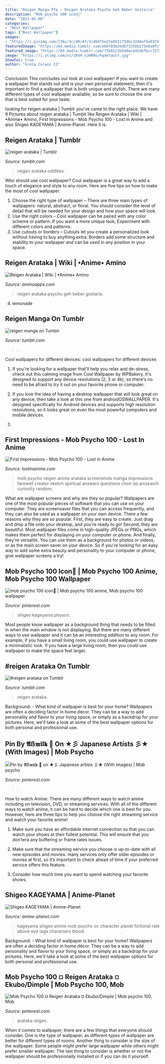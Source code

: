 ```yaml
---
title: "Reigen Manga Pfp ~ Reigen Arataka Psycho Geh Beber Gostaria"
description: "Mob psycho 100 icon🦋"
date: "2022-05-08"
categories:
- "Best Wallpaper"
tags: ["Best Wallpaper"]
images:
- "https://i.pinimg.com/736x/3c/d0/4f/3cd04f5e2fe8631734bc3248af5e83f4.jpg"
featuredImage: "https://64.media.tumblr.com/e6670302ed67155bb273e6a8fc76ef5b/e60ee183bd03eb47-3b/s500x750/1e59c32b504cbef7bcfa7c79d6cfec1f1dfcdc9e.png"
featured_image: "https://64.media.tumblr.com/73662c2b5d0ace45dbfbcc3172670a4e/e368bd7b3497c8da-cd/s500x750/8c7a160946b3018b482ae407463ab04db4f4ae58.png"
image: "https://i.ytimg.com/vi/1RXH_oJHM0o/hqdefault.jpg"
ShowToc: true
author: "Greta Corwin II"
---
```



Conclusion
This concludes our look at cool wallpaper! If you want to create a wallpaper that stands out and is your own personal statement, then it's important to find a wallpaper that is both unique and stylish. There are many different types of cool wallpaper available, so be sure to choose the one that is best suited for your taste.

	

		
looking for reigen arataka | Tumblr you've came to the right place. We have 9 Pictures about reigen arataka | Tumblr like Reigen Arataka | Wiki | •Anime• Amino, First Impressions - Mob Psycho 100 - Lost in Anime and also Shigeo KAGEYAMA | Anime-Planet. Here it is:
		
    
## Reigen Arataka | Tumblr

<img loading=lazy src="https://64.media.tumblr.com/73662c2b5d0ace45dbfbcc3172670a4e/e368bd7b3497c8da-cd/s500x750/8c7a160946b3018b482ae407463ab04db4f4ae58.png" onerror="this.onerror=null;this.src='https://tse4.mm.bing.net/th?id=OIP.5LRQ_IIgGs-ekDvfsNzC-gHaHa&amp;pid=15.1';" alt="reigen arataka | Tumblr">

_Source: tumblr.com_

>reigen arataka oddities. 

	

Who should use cool wallpaper?
Cool wallpaper is a great way to add a touch of elegance and style to any room. Here are five tips on how to make the most of cool wallpaper: 
1) Choose the right type of wallpaper – There are three main types of wallpapers: natural, abstract, or floral. You should consider the level of detail that will be needed for your design and how your space will look. 
2) Use the right colors – Cool wallpaper can be paired with any color scheme or pattern. If you want a more unique look, Experiment with different colors and patterns. 
3) Use cutouts or borders – Cutouts let you create a personalized look without having to buy anything extra. Borders add some structure and stability to your wallpaper and can be used in any position in your space.

    
## Reigen Arataka | Wiki | •Anime• Amino

<img loading=lazy src="https://pm1.narvii.com/6619/6e3f0e54a4307d0ec2d7fe4170ccccc0454dfa8c_hq.jpg" onerror="this.onerror=null;this.src='https://tse1.mm.bing.net/th?id=OIP.idYiLDa-o0174sibLdPk2AHaEK&amp;pid=15.1';" alt="Reigen Arataka | Wiki | •Anime• Amino">

_Source: aminoapps.com_

>reigen arataka psycho geh beber gostaria. 

	

4. lemonade 

    
## Reigen Manga On Tumblr

<img loading=lazy src="https://i.ytimg.com/vi/1RXH_oJHM0o/hqdefault.jpg" onerror="this.onerror=null;this.src='https://tse3.mm.bing.net/th?id=OIP.qgHusY_EWP5bQf3q8NmMOgHaFj&amp;pid=15.1';" alt="reigen manga on Tumblr">

_Source: tumblr.com_

>. 

	

Cool wallpapers for different devices:
cool wallpapers for different devices 

1. If you're looking for a wallpaper that'll help you relax and de-stress, check out this calming image from Cool Wallpaper by WPBakery. It's designed to support any device resolutions (2, 3 or 4k), so there's no need to be afraid to try it out on your favorite phone or computer.

2. If you love the idea of having a desktop wallpaper that will look great on any device, then take a look at this one from androidOSWALLPAPER. It's designed specifically for Android devices and supports high resolution resolutions, so it looks great on even the most powerful computers and mobile devices.

3.

    
## First Impressions - Mob Psycho 100 - Lost In Anime

<img loading=lazy src="https://lostinanime.com/wp-content/uploads/2016/07/Mob-Psycho-100-01-8.jpg" onerror="this.onerror=null;this.src='https://tse4.mm.bing.net/th?id=OIP.7-aifwhHlgNW_kf1bXhVoQHaEK&amp;pid=15.1';" alt="First Impressions - Mob Psycho 100 - Lost in Anime">

_Source: lostinanime.com_

>mob psycho reigen anime arataka screenshots manga impressions farewell creator sketch spiritual answers questions choir op anisearch curiosity random. 

	

What are wallpaper screens and why are they so popular?
Wallpapers are one of the most popular pieces of software that you can use on your computer. They are screensaver files that you can access frequently, and they can also be used as a wallpaper on your own device. There a few reasons why they are so popular. First, they are easy to create. Just drag and drop a file onto your desktop, and you're ready to go! Second, they are beautiful. Most wallpaper files come in high-quality JPEGs or PNGs, which makes them perfect for displaying on your computer or phone. And finally, they're versatile. You can use them as a background for photos or videos, or as the main screen saver on your device. So if you're looking for an easy way to add some extra beauty and personality to your computer or phone, give wallpaper screens a try!

    
## Mob Psycho 100 Icon🦋 | Mob Psycho 100 Anime, Mob Psycho 100 Wallpaper

<img loading=lazy src="https://i.pinimg.com/736x/3c/d0/4f/3cd04f5e2fe8631734bc3248af5e83f4.jpg" onerror="this.onerror=null;this.src='https://tse3.mm.bing.net/th?id=OIP.iVi6iMxQvcH0Ms39gFe0eAHaHb&amp;pid=15.1';" alt="mob psycho 100 icon🦋 | Mob psycho 100 anime, Mob psycho 100 wallpaper">

_Source: pinterest.com_

>shigeo kageyama physco. 

	

Most people know wallpaper as a background thing that needs to be filled in when the main window is not displaying. But there are many different ways to use wallpaper and it can be an interesting addition to any room. For example, if you have a small living room, you could use wallpaper to create a minimalistic look. If you have a large living room, then you could use wallpaper to make the space feel larger.

    
## #reigen Arataka On Tumblr

<img loading=lazy src="https://64.media.tumblr.com/e6670302ed67155bb273e6a8fc76ef5b/e60ee183bd03eb47-3b/s500x750/1e59c32b504cbef7bcfa7c79d6cfec1f1dfcdc9e.png" onerror="this.onerror=null;this.src='https://tse3.mm.bing.net/th?id=OIP.i3UaHc4c7rt0TA3x_himBwAAAA&amp;pid=15.1';" alt="#reigen arataka on Tumblr">

_Source: tumblr.com_

>reigen arataka. 

	

Background: - What kind of wallpaper is best for your home?
Wallpapers are often a deciding factor in home décor. They can be a way to add personality and flavor to your living space, or simply as a backdrop for your pictures. Here, we'll take a look at some of the best wallpaper options for both personal and professional use.

    
## Pin By 𝕬ß𝖒𝖎𝖑𝖐 🍓 On ★彡 Japanese Artísts 彡★ (With Images) | Mob Psycho

<img loading=lazy src="https://i.pinimg.com/736x/e8/eb/04/e8eb049738027a4a04336f1e1420254c.jpg" onerror="this.onerror=null;this.src='https://tse2.mm.bing.net/th?id=OIP.Ju4Dhvp1-7j6XR_G8l8mDQAAAA&amp;pid=15.1';" alt="Pin by 𝕬ß𝖒𝖎𝖑𝖐 🍓 on ★彡 Japanese artísts 彡★ (With images) | Mob psycho">

_Source: pinterest.com_

>. 

	

How to watch Anime: There are many different ways to watch anime including on television, DVD, or streaming services.
With all of the different ways to watch anime, it can be hard to decide which one is best for you. However, here are three tips to help you choose the right streaming service and watch your favorite anime!
1. Make sure you have an affordable internet connection so that you can watch your shows at their fullest potential. This will ensure that you don’tera any buffering or frame rates issues.

2. Make sure that the streaming service you choose is up-to-date with all new episodes and movies. many services only offer older episodes or movies at first, so it’s important to check ahead of time if your preferred service offers this feature.

3. Consider how much time you want to spend watching your favorite shows.

    
## Shigeo KAGEYAMA | Anime-Planet

<img loading=lazy src="https://www.anime-planet.com/images/characters/shigeo-kageyama-105735.jpg?t=1559774405" onerror="this.onerror=null;this.src='https://tse3.mm.bing.net/th?id=OIP._Js5V_nVJWdj-5TJqv3VlQAAAA&amp;pid=15.1';" alt="Shigeo KAGEYAMA | Anime-Planet">

_Source: anime-planet.com_

>kageyama shigeo anime mob psycho oc character planet fictional rate above eye tags characters blood. 

	

Background: - What kind of wallpaper is best for your home?
Wallpapers are often a deciding factor in home décor. They can be a way to add personality and flavor to your living space, or simply as a backdrop for your pictures. Here, we'll take a look at some of the best wallpaper options for both personal and professional use.

    
## Mob Psycho 100 ¤ Reigen Arataka ¤ Ekubo/Dimple | Mob Psycho 100, Mob

<img loading=lazy src="https://i.pinimg.com/originals/18/8a/7d/188a7dff7b0f539de1fb37213a044b4a.jpg" onerror="this.onerror=null;this.src='https://tse4.mm.bing.net/th?id=OIP.vbU4VJpOiaxORBXZpB1vnQHaJD&amp;pid=15.1';" alt="Mob Psycho 100 ¤ Reigen Arataka ¤ Ekubo/Dimple | Mob psycho 100, Mob">

_Source: pinterest.com_

>arataka reigen. 

	

When it comes to wallpaper, there are a few things that everyone should consider. One is the type of wallpaper, as different types of wallpaper are better for different types of rooms. Another thing to consider is the size of the wallpaper. Some people might prefer large wallpaper while others might prefer smaller wallpaper. The last thing to consider is whether or not the wallpaper should be professionally installed or if you can do it yourself.

